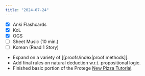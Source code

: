 ```yaml
---
title: "2024-07-24"
---
```


- [x] Anki Flashcards
- [x] KoL
- [x] OGS
- [ ] Sheet Music (10 min.)
- [ ] Korean (Read 1 Story)

* Expand on a variety of [[proofs/index|proof methods]].
* Add final rules on natural deduction w.r.t. propositional logic.
* Finished basic portion of the Protege [New Pizza Tutorial](https://www.michaeldebellis.com/post/new-protege-pizza-tutorial).